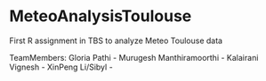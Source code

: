 # MeteoAnalysisToulouse
First R assignment in TBS to analyze Meteo Toulouse data

TeamMembers:
Gloria Pathi - <GITID>
Murugesh Manthiramoorthi - <GITID>
Kalairani Vignesh - <GITID>
XinPeng Li/Sibyl - <GITID>
